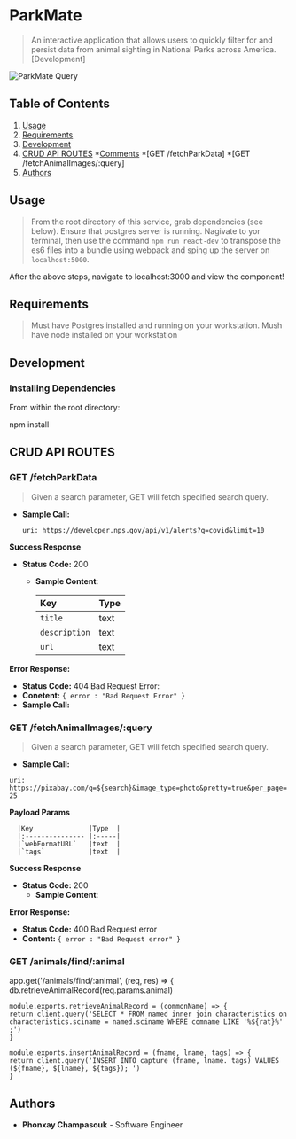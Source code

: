 # ParkMate
> An interactive application that allows users to quickly filter for and persist data from animal sighting in National Parks across America. [Development]

![ParkMate Query](https://media.giphy.com/media/JPaWp8AVZOL3XZrKOj/giphy.gif)

## Table of Contents

1. [Usage](#Usage)
2. [Requirements](#requirements)
3. [Development](#development)
4. [CRUD API ROUTES](#CRUD)
    *[Comments](#Comments)
        *[GET /fetchParkData]
        *[GET /fetchAnimalImages/:query]
5. [Authors](#authors)

## Usage

>  From the root directory of this service, grab dependencies (see below). Ensure that postgres server is running. Nagivate to yor terminal, then use the command `npm run react-dev` to transpose the es6 files into a bundle using webpack and sping up the server on `localhost:5000`.

After the above steps, navigate to localhost:3000 and view the component!

## Requirements

> Must have Postgres installed and running on your workstation.
> Mush have node installed on your workstation

## Development

### Installing Dependencies

From within the root directory:

npm install

## CRUD API ROUTES

### GET /fetchParkData

> Given a search parameter, GET will fetch specified search query.

  * **Sample Call:** 

    `uri: https://developer.nps.gov/api/v1/alerts?q=covid&limit=10`


**Success Response**
  * **Status Code:** 200 
    * **Sample Content**:

      |Key              |Type  |
      |:--------------- |:-----|
      |`title`          |text  |
      |`description`    |text  |
      |`url`            |text  |
      
**Error Response:**
  * **Status Code:** 404 Bad Request Error:
  * **Conetent:** `{ error : "Bad Request Error" }`
  * **Sample Call:**


### GET /fetchAnimalImages/:query

> Given a search parameter, GET will fetch specified search query.

  * **Sample Call:** 
  
   `uri: https://pixabay.com/q=${search}&image_type=photo&pretty=true&per_page=25`
    
**Payload Params** 

      |Key              |Type  |
      |:--------------- |:-----|
      |`webFormatURL`   |text  |
      |`tags`           |text  |
   

**Success Response**
  * **Status Code:** 200 
    * **Sample Content**:
    
**Error Response:**
  * **Status Code:** 400 Bad Request error
  * **Content:** `{ error : "Bad Request error" }`
  
  ### GET /animals/find/:animal
  
  app.get('/animals/find/:animal', (req, res) => {
  db.retrieveAnimalRecord(req.params.animal)
  
 ```
 module.exports.retrieveAnimalRecord = (commonName) => {
return client.query('SELECT * FROM named inner join characteristics on characteristics.sciname = named.sciname WHERE comname LIKE '%${rat}%' ;')
}

module.exports.insertAnimalRecord = (fname, lname, tags) => {
return client.query('INSERT INTO capture (fname, lname. tags) VALUES (${fname}, ${lname}, ${tags}); ')
} 
```

## Authors
- **Phonxay Champasouk** - Software Engineer
